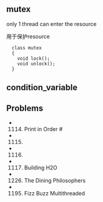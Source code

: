

## mutex
only 1 thread can enter the resource

用于保护resource
```
  class mutex
  {
    void lock();
    void unlock();
  }
```

## condition_variable

## Problems
- 1114. Print in Order            # 
- 1115.
- 1116.
- 1117. Building H2O
- 1226. The Dining Philosophers
- 1195. Fizz Buzz Multithreaded


